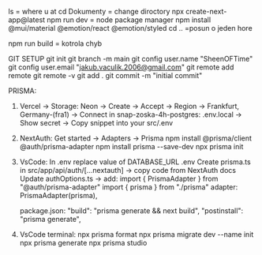 ls = where u at
cd Dokumenty = change diroctory
npx create-next-app@latest
npm run dev = node package manager
npm install @mui/material @emotion/react @emotion/styled
cd .. =posun o jeden hore

npm run build = kotrola chyb

GIT SETUP
git init
git branch -m main
git config user.name "SheenOFTime"
git config user.email "jakub.vaculik.2006@gmail.com"
git remote add remote <url>
git remote -v
git add .
git commit -m "initial commit"


PRISMA:
1. Vercel -> Storage:
    Neon -> Create -> Accept -> Region -> Frankfurt, Germany-(fra1) -> Connect
    in snap-zoska-4h-postgres:
    .env.local -> Show secret -> Copy snippet into your src/.env 

2. NextAuth:
    Get started -> Adapters -> Prisma 
    npm install @prisma/client @auth/prisma-adapter
    npm install prisma --save-dev
    npx prisma init

3. VsCode:
    In .env replace value of DATABASE_URL
    .env
    Create prisma.ts in src/app/api/auth/[...nextauth] -> copy code from NextAuth docs
    Update authOptions.ts -> add:   import { PrismaAdapter } from "@auth/prisma-adapter"
                                    import { prisma } from "./prisma"
                                    adapter: PrismaAdapter(prisma),

    package.json:   "build": "prisma generate && next build",
                    "postinstall": "prisma generate",


4. VsCode terminal:
    npx prisma format
    npx prisma migrate dev --name init
    npx prisma generate
    npx prisma studio



